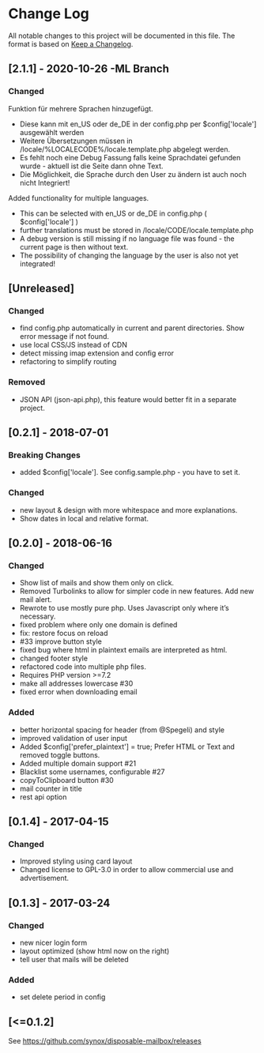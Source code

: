 # Change Log
All notable changes to this project will be documented in this file. The format is based on [Keep a Changelog](http://keepachangelog.com/).



## [2.1.1] - 2020-10-26 -ML Branch

### Changed

Funktion für mehrere Sprachen hinzugefügt. 
-    Diese kann mit en_US oder de_DE in der config.php per $config['locale']  ausgewählt werden
-    Weitere Übersetzungen müssen in /locale/%LOCALECODE%/locale.template.php abgelegt werden.
-    Es fehlt noch eine Debug Fassung falls keine Sprachdatei gefunden wurde - aktuell ist die Seite dann ohne Text.
-    Die Möglichkeit, die Sprache durch den User zu ändern ist auch noch nicht Integriert!

Added functionality for multiple languages.
-    This can be selected with en_US or de_DE in config.php (  $config['locale']   ) 
-    further translations must be stored in /locale/CODE/locale.template.php
-    A debug version is still missing if no language file was found - the current page is then without text.
-    The possibility of changing the language by the user is also not yet integrated!



## [Unreleased]

### Changed
- find config.php automatically in current and parent directories. Show error message if not found. 
- use local CSS/JS instead of CDN
- detect missing imap extension and config error
- refactoring to simplify routing

### Removed
- JSON API (json-api.php), this feature would better fit in a separate project. 

## [0.2.1] - 2018-07-01

### Breaking Changes
- added $config['locale'].  See config.sample.php - you have to set it.

### Changed
- new layout & design with more whitespace and more explanations.  
- Show dates in local and relative format. 

## [0.2.0] - 2018-06-16

### Changed
- Show list of mails and show them only on click. 
- Removed Turbolinks to allow for simpler code in new features. Add new mail alert. 
- Rewrote to use mostly pure php. Uses Javascript only where it’s necessary. 
- fixed problem where only one domain is defined
- fix: restore focus on reload
- #33 improve button style
- fixed bug where html in plaintext emails are interpreted as html. 
- changed footer style
- refactored code into multiple php files.
- Requires PHP version  >=7.2
- make all addresses lowercase  #30
- fixed error when downloading email 

### Added 
- better horizontal spacing for header (from @Spegeli) and style
- improved validation of user input
- Added $config['prefer_plaintext'] = true; Prefer HTML or Text and removed toggle buttons.
- Added multiple domain support #21
- Blacklist some usernames, configurable  #27
- copyToClipboard button #30
- mail counter in title
- rest api option

## [0.1.4] - 2017-04-15

### Changed
- Improved styling using card layout
- Changed license to GPL-3.0 in order to allow commercial use and advertisement.

## [0.1.3] - 2017-03-24
### Changed
- new nicer login form
- layout optimized (show html now on the right)
- tell user that mails will be deleted

### Added
- set delete period in config

## [<=0.1.2]
See https://github.com/synox/disposable-mailbox/releases
